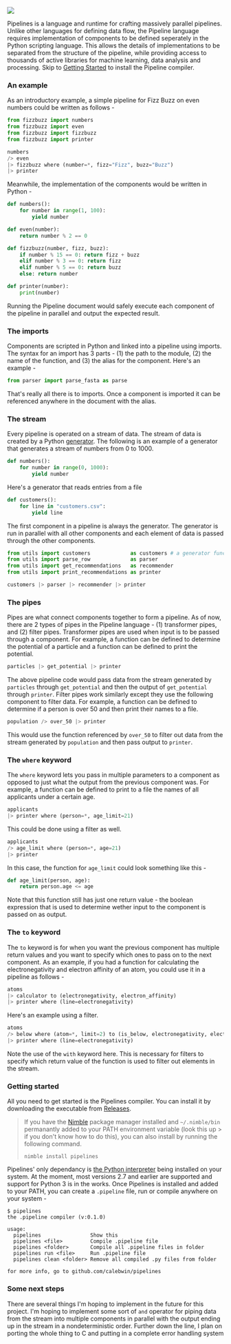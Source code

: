 ![](https://i.imgur.com/YfK7YdY.png)
<!--- https://i.imgur.com/rbx2Hlh.png or https://i.imgur.com/YfK7YdY.png) --->
<!--- https://carbon.now.sh/?bg=rgba(239%2C228%2C176%2C1)&t=zenburn&wt=none&l=python&ds=true&dsyoff=20px&dsblur=68px&wc=false&wa=true&pv=56px&ph=56px&ln=false&fm=Ubuntu%20Mono&fs=17px&lh=136%25&si=false&code=from%2520utils%2520import%2520customers%2520%2520%2520%2520%2520%2520%2520%2520%2520%2520%2520%2520%2520as%2520customers%2520%2523%2520a%2520generator%2520function%2520in%2520the%2520utils%2520module%250Afrom%2520utils%2520import%2520parse_row%2520%2520%2520%2520%2520%2520%2520%2520%2520%2520%2520%2520%2520as%2520parser%250Afrom%2520utils%2520import%2520get_recommendations%2520%2520%2520as%2520recommender%250Afrom%2520utils%2520import%2520print_recommendations%2520as%2520printer%250A%250Acustomers%2520%257C%253E%2520parser%2520%257C%253E%2520recommender%2520%257C%253E%2520printer&es=2x&wm=false --->

Pipelines is a language and runtime for crafting massively parallel pipelines. Unlike other languages for defining data flow, the Pipeline language requires implementation of components to be defined seperately in the Python scripting language. This allows the details of implementations to be separated from the structure of the pipeline, while providing access to thousands of active libraries for machine learning, data analysis and processing. Skip to [Getting Started](https://github.com/calebwin/pipelines#some-next-steps) to install the Pipeline compiler.

### An example

As an introductory example, a simple pipeline for Fizz Buzz on even numbers could be written as follows -

```python
from fizzbuzz import numbers
from fizzbuzz import even
from fizzbuzz import fizzbuzz
from fizzbuzz import printer

numbers
/> even 
|> fizzbuzz where (number=*, fizz="Fizz", buzz="Buzz")
|> printer
```

Meanwhile, the implementation of the components would be written in Python -

```python
def numbers():
    for number in range(1, 100):
        yield number

def even(number):
    return number % 2 == 0

def fizzbuzz(number, fizz, buzz):
    if number % 15 == 0: return fizz + buzz
    elif number % 3 == 0: return fizz
    elif number % 5 == 0: return buzz
    else: return number

def printer(number):
    print(number)
```

Running the Pipeline document would safely execute each component of the pipeline in parallel and output the expected result.

### The imports

Components are scripted in Python and linked into a pipeline using imports. The syntax for an import has 3 parts - (1) the path to the module, (2) the name of the function, and (3) the alias for the component. Here's an example -
```python
from parser import parse_fasta as parse
```
That's really all there is to imports. Once a component is imported it can be referenced anywhere in the document with the alias.

### The stream

Every pipeline is operated on a stream of data. The stream of data is created by a Python [generator](https://docs.python.org/3/tutorial/classes.html#generators). The following is an example of a generator that generates a stream of numbers from 0 to 1000.
```python
def numbers():
    for number in range(0, 1000):
        yield number
```
Here's a generator that reads entries from a file
```python
def customers():
    for line in "customers.csv":
        yield line
```
The first component in a pipeline is always the generator. The generator is run in parallel with all other components and each element of data is passed through the other components.
```python
from utils import customers             as customers # a generator function in the utils module
from utils import parse_row             as parser
from utils import get_recommendations   as recommender
from utils import print_recommendations as printer

customers |> parser |> recommender |> printer
```

### The pipes

Pipes are what connect components together to form a pipeline. As of now, there are 2 types of pipes in the Pipeline language - (1) transformer pipes, and (2) filter pipes. Transformer pipes are used when input is to be passed through a component. For example, a function can be defined to determine the potential of a particle and a function can be defined to print the potential.
```python
particles |> get_potential |> printer
```
The above pipeline code would pass data from the stream generated by `particles` through `get_potential` and then the output of `get_potential` through `printer`. Filter pipes work similarly except they use the following component to filter data. For example, a function can be defined to determine if a person is over 50 and then print their names to a file.
```python
population /> over_50 |> printer
```
This would use the function referenced by `over_50` to filter out data from the stream generated by `population` and then pass output to `printer`.

### The `where` keyword

The `where` keyword lets you pass in multiple parameters to a component as opposed to just what the output from the previous component was. For example, a function can be defined to print to a file the names of all applicants under a certain age.
```python
applicants
|> printer where (person=*, age_limit=21)
```
This could be done using a filter as well.
```python
applicants
/> age_limit where (person=*, age=21)
|> printer
```
In this case, the function for `age_limit` could look something like this -
```python
def age_limit(person, age):
    return person.age <= age
```
Note that this function still has just one return value - the boolean expression that is used to determine wether input to the component is passed on as output.

### The `to` keyword
The `to` keyword is for when you want the previous component has multiple return values and you want to specify which ones to pass on to the next component. As an example, if you had a function for calculating the electronegativity and electron affinity of an atom, you could use it in a pipeline as follows -
```python
atoms
|> calculator to (electronegativity, electron_affinity)
|> printer where (line=electronegativity)
```
Here's an example using a filter.
```python
atoms
/> below where (atom=*, limit=2) to (is_below, electronegativity, electron_affinity) with is_below
|> printer where (line=electronegativity)
```
Note the use of the `with` keyword here. This is necessary for filters to specify which return value of the function is used to filter out elements in the stream.

### Getting started
All you need to get started is the Pipelines compiler. You can install it by downloading the executable from [Releases](https://github.com/calebwin/pipelines/releases).
> If you have the [Nimble](https://github.com/nim-lang/nimble/) package manager installed and `~/.nimble/bin` permanantly added to your PATH environment variable (look this up > if you don't know how to do this), you can also install by running the following command.
> ```
> nimble install pipelines
> ```
Pipelines' only dependancy is [the Python interpreter](https://www.python.org/downloads/release/python-2715/) being installed on your system. At the moment, most versions 2.7 and earlier are supported and support for Python 3 is in the works. Once Pipelines is installed and added to your PATH, you can create a `.pipeline` file, run or compile anywhere on your system -
```console
$ pipelines
the .pipeline compiler (v:0.1.0)

usage:
  pipelines                Show this
  pipelines <file>         Compile .pipeline file
  pipelines <folder>       Compile all .pipeline files in folder
  pipelines run <file>     Run .pipeline file
  pipelines clean <folder> Remove all compiled .py files from folder

for more info, go to github.com/calebwin/pipelines
```

### Some next steps

There are several things I'm hoping to implement in the future for this project. I'm hoping to implement some sort of `and` operator for piping data from the stream into multiple components in parallel with the output ending up in the stream in a nondeterministic order. Further down the line, I plan on porting the whole thing to C and putting in a complete error handling system
